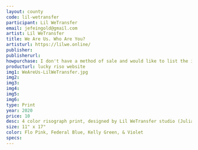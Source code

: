```yaml
---
layout: county 
code: lil-wetransfer
participant: Lil WeTransfer
email: jefeingold@gmail.com
artist: Lil WeTransfer
title: We Are Us. Who Are You? 
artisturl: https://lilwe.online/
publisher: 
publisherurl: 
howpurchase: I don't have a method of sale and would like to list the item on lucky risograph/zine hug's website
producturl: lucky riso website
img1: WeAreUs-LilWeTransfer.jpg
img2: 
img3: 
img4: 
img5: 
img6: 
type: Print
year: 2020
price: 10
desc: 4 color risograph print, designed by Lil WeTransfer studio (Julia Feingold & Logan Heffernan) 
size: 11" x 17"
color: Flo Pink, Federal Blue, Kelly Green, & Violet
specs: 
---
```

